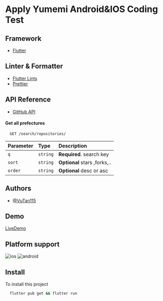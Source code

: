 
# Apply Yumemi Android&IOS Coding Test

## Framework
 - [Flutter](https://flutter.dev/)

## Linter & Formatter
 - [Flutter Lints](https://pub.dev/packages/flutter_lints)
 - [Prettier](https://prettier.io/)


## API Reference
 - [GitHub API](api.github.com)

#### Get all prefectures

```http
  GET /search/repositories/
```

| Parameter | Type     | Description                |
| :-------- | :------- | :------------------------- |
| `q` | `string` | **Required**. search key |
| `sort` | `string` | **Optional** stars ,forks,..|
| `order` | `string` | **Optional** desc or asc |


  
## Authors

- [@VuTan115](https://www.github.com/VuTan115)
## Demo

[LiveDemo](https://yumemi-coding-test-vu-cao-tan.web.app/)
## Platform support
![ios](https://user-images.githubusercontent.com/60535960/134810789-69a05bbe-8e1b-4674-a072-6c209f4e6d65.png)
![android](https://user-images.githubusercontent.com/60535960/134810585-39f5135f-b5f0-4427-98c1-049a15a13af3.png)

## Install 

To install this project

```bash
  flutter pub get && flutter run
```


  
